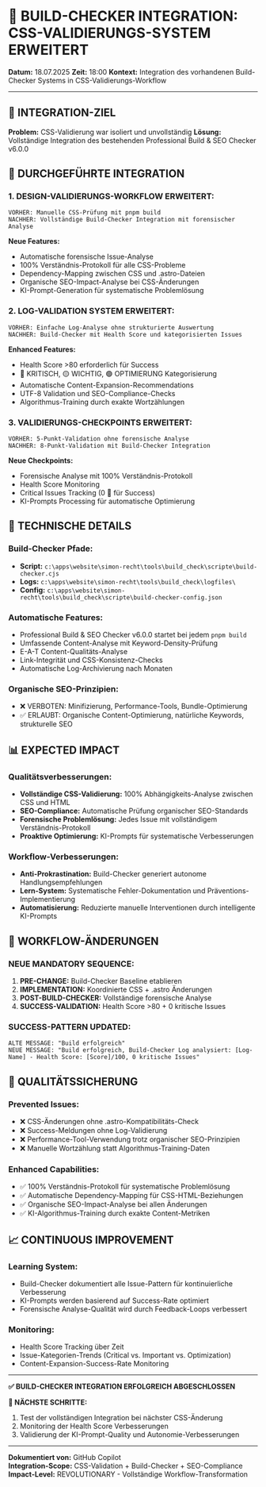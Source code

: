 # 🤖 BUILD-CHECKER INTEGRATION: CSS-VALIDIERUNGS-SYSTEM ERWEITERT

**Datum:** 18.07.2025
**Zeit:** 18:00
**Kontext:** Integration des vorhandenen Build-Checker Systems in CSS-Validierungs-Workflow

---

## 🎯 INTEGRATION-ZIEL

**Problem:** CSS-Validierung war isoliert und unvollständig
**Lösung:** Vollständige Integration des bestehenden Professional Build & SEO Checker v6.0.0

## 🔧 DURCHGEFÜHRTE INTEGRATION

### **1. DESIGN-VALIDIERUNGS-WORKFLOW ERWEITERT:**

```
VORHER: Manuelle CSS-Prüfung mit pnpm build
NACHHER: Vollständige Build-Checker Integration mit forensischer Analyse
```

**Neue Features:**

- Automatische forensische Issue-Analyse
- 100% Verständnis-Protokoll für alle CSS-Probleme
- Dependency-Mapping zwischen CSS und .astro-Dateien
- Organische SEO-Impact-Analyse bei CSS-Änderungen
- KI-Prompt-Generation für systematische Problemlösung

### **2. LOG-VALIDATION SYSTEM ERWEITERT:**

```
VORHER: Einfache Log-Analyse ohne strukturierte Auswertung
NACHHER: Build-Checker mit Health Score und kategorisierten Issues
```

**Enhanced Features:**

- Health Score >80 erforderlich für Success
- 🔴 KRITISCH, 🟡 WICHTIG, 🟢 OPTIMIERUNG Kategorisierung
- Automatische Content-Expansion-Recommendations
- UTF-8 Validation und SEO-Compliance-Checks
- Algorithmus-Training durch exakte Wortzählungen

### **3. VALIDIERUNGS-CHECKPOINTS ERWEITERT:**

```
VORHER: 5-Punkt-Validation ohne forensische Analyse
NACHHER: 8-Punkt-Validation mit Build-Checker Integration
```

**Neue Checkpoints:**

- Forensische Analyse mit 100% Verständnis-Protokoll
- Health Score Monitoring
- Critical Issues Tracking (0 🔴 für Success)
- KI-Prompts Processing für automatische Optimierung

## 🚀 TECHNISCHE DETAILS

### **Build-Checker Pfade:**

- **Script:** `c:\apps\website\simon-recht\tools\build_check\scripte\build-checker.cjs`
- **Logs:** `c:\apps\website\simon-recht\tools\build_check\logfiles\`
- **Config:** `c:\apps\website\simon-recht\tools\build_check\scripte\build-checker-config.json`

### **Automatische Features:**

- Professional Build & SEO Checker v6.0.0 startet bei jedem `pnpm build`
- Umfassende Content-Analyse mit Keyword-Density-Prüfung
- E-A-T Content-Qualitäts-Analyse
- Link-Integrität und CSS-Konsistenz-Checks
- Automatische Log-Archivierung nach Monaten

### **Organische SEO-Prinzipien:**

- ❌ VERBOTEN: Minifizierung, Performance-Tools, Bundle-Optimierung
- ✅ ERLAUBT: Organische Content-Optimierung, natürliche Keywords, strukturelle SEO

## 📊 EXPECTED IMPACT

### **Qualitätsverbesserungen:**

- **Vollständige CSS-Validierung:** 100% Abhängigkeits-Analyse zwischen CSS und HTML
- **SEO-Compliance:** Automatische Prüfung organischer SEO-Standards
- **Forensische Problemlösung:** Jedes Issue mit vollständigem Verständnis-Protokoll
- **Proaktive Optimierung:** KI-Prompts für systematische Verbesserungen

### **Workflow-Verbesserungen:**

- **Anti-Prokrastination:** Build-Checker generiert autonome Handlungsempfehlungen
- **Lern-System:** Systematische Fehler-Dokumentation und Präventions-Implementierung
- **Automatisierung:** Reduzierte manuelle Interventionen durch intelligente KI-Prompts

## 🔄 WORKFLOW-ÄNDERUNGEN

### **NEUE MANDATORY SEQUENCE:**

1. **PRE-CHANGE:** Build-Checker Baseline etablieren
2. **IMPLEMENTATION:** Koordinierte CSS + .astro Änderungen
3. **POST-BUILD-CHECKER:** Vollständige forensische Analyse
4. **SUCCESS-VALIDATION:** Health Score >80 + 0 kritische Issues

### **SUCCESS-PATTERN UPDATED:**

```
ALTE MESSAGE: "Build erfolgreich"
NEUE MESSAGE: "Build erfolgreich, Build-Checker Log analysiert: [Log-Name] - Health Score: [Score]/100, 0 kritische Issues"
```

## 🎯 QUALITÄTSSICHERUNG

### **Prevented Issues:**

- ❌ CSS-Änderungen ohne .astro-Kompatibilitäts-Check
- ❌ Success-Meldungen ohne Log-Validierung
- ❌ Performance-Tool-Verwendung trotz organischer SEO-Prinzipien
- ❌ Manuelle Wortzählung statt Algorithmus-Training-Daten

### **Enhanced Capabilities:**

- ✅ 100% Verständnis-Protokoll für systematische Problemlösung
- ✅ Automatische Dependency-Mapping für CSS-HTML-Beziehungen
- ✅ Organische SEO-Impact-Analyse bei allen Änderungen
- ✅ KI-Algorithmus-Training durch exakte Content-Metriken

## 📈 CONTINUOUS IMPROVEMENT

### **Learning System:**

- Build-Checker dokumentiert alle Issue-Pattern für kontinuierliche Verbesserung
- KI-Prompts werden basierend auf Success-Rate optimiert
- Forensische Analyse-Qualität wird durch Feedback-Loops verbessert

### **Monitoring:**

- Health Score Tracking über Zeit
- Issue-Kategorien-Trends (Critical vs. Important vs. Optimization)
- Content-Expansion-Success-Rate Monitoring

---

**✅ BUILD-CHECKER INTEGRATION ERFOLGREICH ABGESCHLOSSEN**

**🎯 NÄCHSTE SCHRITTE:**

1. Test der vollständigen Integration bei nächster CSS-Änderung
2. Monitoring der Health Score Verbesserungen
3. Validierung der KI-Prompt-Quality und Autonomie-Verbesserungen

---

**Dokumentiert von:** GitHub Copilot  
**Integration-Scope:** CSS-Validation + Build-Checker + SEO-Compliance  
**Impact-Level:** REVOLUTIONARY - Vollständige Workflow-Transformation
